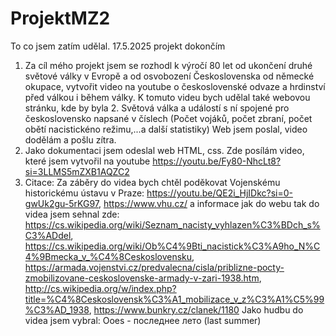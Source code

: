 # ProjektMZ2

To co jsem zatím udělal. 17.5.2025 projekt dokončím

1. Za cíl mého projekt jsem se rozhodl k výročí 80 let od ukončení druhé světové války v Evropě a od osvobození Československa od německé okupace, vytvořit video na youtube o československé odvaze a hrdinství před válkou i během války. K tomuto videu bych udělal také webovou stránku, kde by byla 2. Světová válka a událostí s ní spojené pro československo napsané v číslech (Počet vojáků, počet zbraní, počet obětí nacistickéno režimu,...a další statistiky) Web jsem poslal, video dodělám a pošlu zítra.
2. Jako dokumentaci jsem odeslal web HTML, css. Zde posílám video, které jsem vytvořil na youtube https://youtu.be/Fy80-NhcLt8?si=3LLMS5mZXB1AQZC2
3. Citace: Za záběry do videa bych chtěl poděkovat Vojenskému historickému ústavu v Praze: https://youtu.be/QE2i_HjIDkc?si=0-gwUk2gu-5rKG97, https://www.vhu.cz/
   a informace jak do webu tak do videa jsem sehnal zde: https://cs.wikipedia.org/wiki/Seznam_nacisty_vyhlazen%C3%BDch_s%C3%ADdel, https://cs.wikipedia.org/wiki/Ob%C4%9Bti_nacistick%C3%A9ho_N%C4%9Bmecka_v_%C4%8Ceskoslovensku, https://armada.vojenstvi.cz/predvalecna/cisla/priblizne-pocty-zmobilizovane-ceskoslovenske-armady-v-zari-1938.htm, http://cs.wikipedia.org/w/index.php?title=%C4%8Ceskoslovensk%C3%A1_mobilizace_v_z%C3%A1%C5%99%C3%AD_1938, https://www.bunkry.cz/clanek/1180
Jako hudbu do videa jsem vybral: Ooes - последнее лето (last summer)
